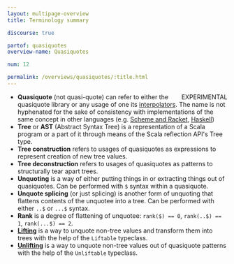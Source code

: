 ```yaml
---
layout: multipage-overview
title: Terminology summary

discourse: true

partof: quasiquotes
overview-name: Quasiquotes

num: 12

permalink: /overviews/quasiquotes/:title.html
---
```

<span class="tag" style="float: right;">EXPERIMENTAL</span>

* **Quasiquote** (not quasi-quote) can refer to either the quasiquote library or any usage of one its [interpolators](intro.html#interpolators). The name is not hyphenated for the sake of consistency with implementations of the same concept in other languages (e.g. [Scheme and Racket](http://docs.racket-lang.org/reference/quasiquote.html), [Haskell](http://www.haskell.org/haskellwiki/Quasiquotation))
* **Tree** or **AST** (Abstract Syntax Tree) is a representation of a Scala program or a part of it through means of the Scala reflection API's Tree type.
* **Tree construction** refers to usages of quasiquotes as expressions to represent creation of new tree values.
* **Tree deconstruction** refers to usages of quasiquotes as patterns to structurally tear apart trees.
* **Unquoting** is a way of either putting things in or extracting things out of quasiquotes. Can be performed with `$` syntax within a quasiquote.
* **Unquote splicing** (or just splicing) is another form of unquoting that flattens contents of the unquotee into a tree. Can be performed with either `..$` or `...$` syntax.
* **Rank** is a degree of flattening of unquotee: `rank($) == 0`, `rank(..$) == 1`, `rank(...$) == 2`.
* [**Lifting**](lifting.html) is a way to unquote non-tree values and transform them into trees with the help of the `Liftable` typeclass.
* [**Unlifting**](unlifting.html) is a way to unquote non-tree values out of quasiquote patterns with the help of the `Unliftable` typeclass.
